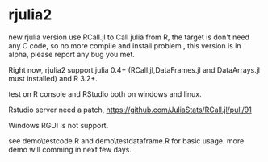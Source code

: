 # rjulia2
new rjulia version use RCall.jl to Call julia from R, the target is don't need any C code, so no more compile and install problem , this version is in alpha, please report any bug you met.


Right now, rjulia2 support julia 0.4+ (RCall.jl,DataFrames.jl and DataArrays.jl must installed) and R 3.2+.

test on R console and RStudio both on windows and linux.

Rstudio server need a patch, https://github.com/JuliaStats/RCall.jl/pull/91 

Windows RGUI is not support.

see demo\testcode.R and demo\testdataframe.R for basic usage. more demo will comming in next few days.
